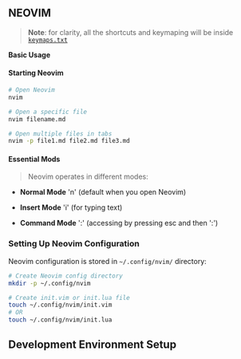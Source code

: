 ## NEOVIM
> **Note**: for clarity, all the shortcuts and keymaping will be inside [`keymaps.txt`](keymaps.txt)

**Basic Usage**

#### Starting Neovim
```bash
# Open Neovim
nvim

# Open a specific file
nvim filename.md

# Open multiple files in tabs
nvim -p file1.md file2.md file3.md
```

#### Essential Mods

> Neovim operates in different modes:

- **Normal Mode** 'n' (default when you open Neovim)

- **Insert Mode** 'i' (for typing text)

- **Command Mode** ':' (accessing by pressing esc and then ':')

### Setting Up Neovim Configuration

Neovim configuration is stored in `~/.config/nvim/` directory:

```bash
# Create Neovim config directory
mkdir -p ~/.config/nvim

# Create init.vim or init.lua file
touch ~/.config/nvim/init.vim
# OR
touch ~/.config/nvim/init.lua
```

## Development Environment Setup


